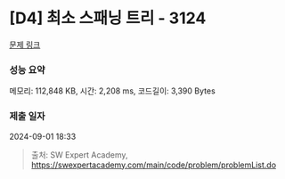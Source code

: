 # [D4] 최소 스패닝 트리 - 3124 

[문제 링크](https://swexpertacademy.com/main/code/problem/problemDetail.do?contestProbId=AV_mSnmKUckDFAWb) 

### 성능 요약

메모리: 112,848 KB, 시간: 2,208 ms, 코드길이: 3,390 Bytes

### 제출 일자

2024-09-01 18:33



> 출처: SW Expert Academy, https://swexpertacademy.com/main/code/problem/problemList.do